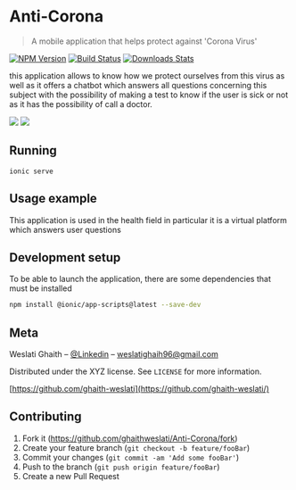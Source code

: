# Anti-Corona
> A mobile application that helps protect against 'Corona Virus'

[![NPM Version][npm-image]][npm-url]
[![Build Status][travis-image]][travis-url]
[![Downloads Stats][npm-downloads]][npm-url]

this application allows to know how we protect ourselves from this virus as well as it offers a chatbot which answers all questions concerning this subject with the possibility of making a test to know if the user is sick or not as it has the possibility of  call a doctor.



![](https://i.ibb.co/D8QzXcf/1.png) ![](https://i.ibb.co/mC1Y1Qn/2.png) 

## Running
```ionic
ionic serve
```

## Usage example

This application is used in the health field in particular it is a virtual platform which answers user questions

## Development setup

To be able to launch the application, there are some dependencies that must be installed

```sh
npm install @ionic/app-scripts@latest --save-dev
```

## Meta

Weslati Ghaith – [@Linkedin](https://www.linkedin.com/in/ghaith-weslati-81955717a/) – weslatighaih96@gmail.com

Distributed under the XYZ license. See ``LICENSE`` for more information.

[https://github.com/ghaith-weslati](https://github.com/ghaith-weslati/)

## Contributing

1. Fork it (<https://github.com/ghaithweslati/Anti-Corona/fork>)
2. Create your feature branch (`git checkout -b feature/fooBar`)
3. Commit your changes (`git commit -am 'Add some fooBar'`)
4. Push to the branch (`git push origin feature/fooBar`)
5. Create a new Pull Request

<!-- Markdown link & img dfn's -->
[npm-image]: https://img.shields.io/npm/v/datadog-metrics.svg?style=flat-square
[npm-url]: https://npmjs.org/package/datadog-metrics
[npm-downloads]: https://img.shields.io/npm/dm/datadog-metrics.svg?style=flat-square
[travis-image]: https://img.shields.io/travis/dbader/node-datadog-metrics/master.svg?style=flat-square
[travis-url]: https://travis-ci.org/dbader/node-datadog-metrics
[wiki]: https://github.com/yourname/yourproject/wiki
